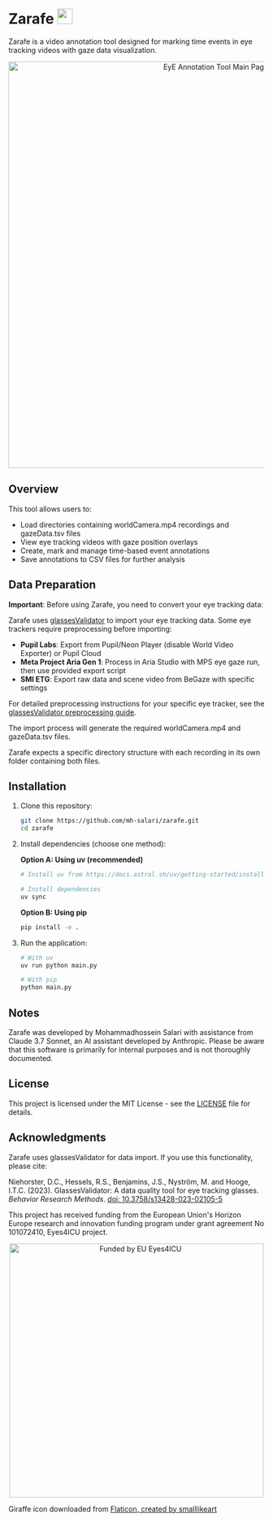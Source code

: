 # Zarafe <img src="resources/app_icon.ico" alt="zarafe" width="30" height="30">

Zarafe is a video annotation tool designed for marking time events in eye tracking videos with gaze data visualization.

<p align="center">
<img src="resources/app.png" alt="EyE Annotation Tool Main Page" width="800">
</p>

## Overview

This tool allows users to:
- Load directories containing worldCamera.mp4 recordings and gazeData.tsv files
- View eye tracking videos with gaze position overlays
- Create, mark and manage time-based event annotations
- Save annotations to CSV files for further analysis

## Data Preparation

**Important**: Before using Zarafe, you need to convert your eye tracking data:

Zarafe uses [glassesValidator](https://github.com/dcnieho/glassesValidator) to import your eye tracking data. Some eye trackers require preprocessing before importing:

- **Pupil Labs**: Export from Pupil/Neon Player (disable World Video Exporter) or Pupil Cloud
- **Meta Project Aria Gen 1**: Process in Aria Studio with MPS eye gaze run, then use provided export script
- **SMI ETG**: Export raw data and scene video from BeGaze with specific settings

For detailed preprocessing instructions for your specific eye tracker, see the [glassesValidator preprocessing guide](https://github.com/dcnieho/glassesValidator?tab=readme-ov-file#eye-trackers).

The import process will generate the required worldCamera.mp4 and gazeData.tsv files.

Zarafe expects a specific directory structure with each recording in its own folder containing both files.

## Installation

1. Clone this repository:
   ```bash
   git clone https://github.com/mh-salari/zarafe.git
   cd zarafe
   ```

2. Install dependencies (choose one method):

   **Option A: Using uv (recommended)**
   ```bash
   # Install uv from https://docs.astral.sh/uv/getting-started/installation/

   # Install dependencies
   uv sync
   ```

   **Option B: Using pip**
   ```bash
   pip install -e .
   ```

3. Run the application:
   ```bash
   # With uv
   uv run python main.py

   # With pip
   python main.py
   ```

## Notes

Zarafe was developed by Mohammadhossein Salari with assistance from Claude 3.7 Sonnet, an AI assistant developed by Anthropic. Please be aware that this software is primarily for internal purposes and is not thoroughly documented. 


## License

This project is licensed under the MIT License - see the [LICENSE](LICENSE) file for details.

## Acknowledgments


Zarafe uses glassesValidator for data import. If you use this functionality, please cite:

Niehorster, D.C., Hessels, R.S., Benjamins, J.S., Nyström, M. and Hooge, I.T.C. (2023). GlassesValidator: A data quality tool for eye tracking glasses. *Behavior Research Methods*. [doi: 10.3758/s13428-023-02105-5](https://doi.org/10.3758/s13428-023-02105-5)


This project has received funding from the European Union's Horizon Europe research and innovation funding program under grant agreement No 101072410, Eyes4ICU project.

<p align="center">
<img src="resources/Funded_by_EU_Eyes4ICU.png" alt="Funded by EU Eyes4ICU" width="500">
</p>

Giraffe icon downloaded from <a href="https://www.flaticon.com/free-icons/giraffe" title="giraffe icons">Flaticon, created by smalllikeart</a>